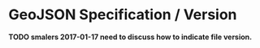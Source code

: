 # GeoJSON Specification / Version #

**TODO smalers 2017-01-17 need to discuss how to indicate file version.**
